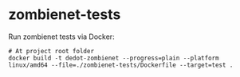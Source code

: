 # zombienet-tests

Run zombienet tests via Docker:
```shell
# At project root folder
docker build -t dedot-zombienet --progress=plain --platform linux/amd64 --file=./zombienet-tests/Dockerfile --target=test .
```
